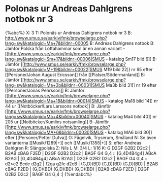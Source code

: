 # Polonas ur Andreas Dahlgrens notbok nr 3

{%abc%}
X: 3
T: Polonäs ur Andreas Dahlgrens notbok nr 3
B: http://www.smus.se/earkiv/fmk/browselarge.php?lang=sw&katalogid=Ma+7&bildnr=00005
B: Andreas Dahlgrens notbok
B: Jämför Polska från Loftahammar som är en annan variant - [[http://www.smus.se/earkiv/fmk/browselarge.php?lang=sw&katalogid=Sm+17&bildnr=00006|SMUS - katalog Sm17 bild 6]]
B: Jämför [[http://www.smus.se/earkiv/fmk/browselarge.php?lang=sw&katalogid=M+19&bildnr=00022|SMUS M19 bild 22]] nr 65 efter [[Personer/Johan August Ericsson]] från [[Platser/Södermanland]]
B: Jämför [[http://www.smus.se/earkiv/fmk/browselarge.php?lang=sw&katalogid=Ma+3b&bildnr=00031|SMUS Ma3b bild 31]] nr 19 efter [[Personer/Jonas Pehrsson]]
B: Jämför [[http://www.smus.se/earkiv/fmk/browselarge.php?lang=sw&katalogid=Ma+18&bildnr=00014|SMUS - katalog Ma18 bild 14]] nr 44 ur [[Notböcker/Lars Larssons notbok]]
B: Jämför [[http://www.smus.se/earkiv/fmk/browselarge.php?lang=sw&katalogid=Ma+4&bildnr=00040|SMUS - katalog Ma4 bild 40]] nr 205 ur [[Notböcker/Kumlins notsamling]]
B: Jämför [[http://www.smus.se/earkiv/fmk/browselarge.php?lang=sw&katalogid=MA+6&bildnr=00030|SMUS - katalog MA6 bild 30]] efter [[Personer/Petter Dufva]]
O: Fågelvik, Tryserum, Småland
N: Se även varianterna [[Musik/1289|+]] och [[Musik/1358|+]]
S: efter Andreas Dahlgren
R: Slängpolska
Z: Nils L
M: 3/4
L: 1/16
K: G
D2GF G2B2 D2c2 | B2AB cBAG F2ED | D2GF G2B2 D2c2 | BAGF G4 G,4 ::
[G,4D4B4g4] ABcA B2AG | [G,4D4B4g4] ABcA B2AG | D2GF G2B2 D2c2 | BAGF G4 G,4 ::
d2>c2 Bcde d2g2 | f2ga g2fe d2cB | (G,D)(BD) (G,D)(BD) (G,D)(BD) | B2AB cBAG F2ED |
(G,D)(BD) (G,D)(BD) (G,D)(BD) | B2AB cBAG F2ED | D2GF G2B2 D2c2 | BAGF G4 G,4 :| 
{%endabc%}
